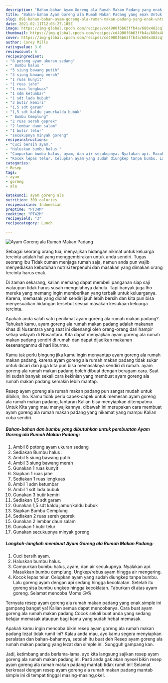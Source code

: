 ```yaml
---
description: "Bahan-bahan Ayam Goreng ala Rumah Makan Padang yang enak Untuk Jualan"
title: "Bahan-bahan Ayam Goreng ala Rumah Makan Padang yang enak Untuk Jualan"
slug: 891-bahan-bahan-ayam-goreng-ala-rumah-makan-padang-yang-enak-untuk-jualan
date: 2021-02-11T12:03:27.105Z
image: https://img-global.cpcdn.com/recipes/cd4900f6b63ffb4a/680x482cq70/ayam-goreng-ala-rumah-makan-padang-foto-resep-utama.jpg
thumbnail: https://img-global.cpcdn.com/recipes/cd4900f6b63ffb4a/680x482cq70/ayam-goreng-ala-rumah-makan-padang-foto-resep-utama.jpg
cover: https://img-global.cpcdn.com/recipes/cd4900f6b63ffb4a/680x482cq70/ayam-goreng-ala-rumah-makan-padang-foto-resep-utama.jpg
author: Corey Mills
ratingvalue: 3.6
reviewcount: 6
recipeingredient:
- "8 potong ayam ukuran sedang"
- " Bumbu halus "
- "5 siung bawang putih"
- "3 siung bawang merah"
- "1 ruas kunyit"
- "1 ruas jahe"
- "1 ruas lengkuas"
- "1 sdm ketumbar"
- "1 sdt lada bubuk"
- "3 butir kemiri"
- "1,5 sdt garam"
- "1,5 sdt kaldu jamurkaldu bubuk"
- " Bumbu Cemplung"
- "2 ruas sereh geprek"
- "2 lembar daun salam"
- "1 butir telur"
- "secukupnya minyak goreng"
recipeinstructions:
- "Cuci bersih ayam."
- "Haluskan bumbu halus."
- "Campurkan bumbu halus, ayam, dan air secukupnya. Nyalakan api. Masukkan bumbu cemplung. Ungkep/rebus ayam hingga air mengering."
- "Kocok lepas telur. Celupkan ayam yang sudah diungkep tanpa bumbu. Lalu goreng ayam dengan api sedang hingga kecoklatan. Setelah itu goreng sisa bumbu ungkep hingga kecoklatan. Taburkan di atas ayam goreng. Selamat mencoba Moms 😘😘"
categories:
- Resep
tags:
- ayam
- goreng
- ala

katakunci: ayam goreng ala 
nutrition: 300 calories
recipecuisine: Indonesian
preptime: "PT34M"
cooktime: "PT42M"
recipeyield: "3"
recipecategory: Lunch

---
```



![Ayam Goreng ala Rumah Makan Padang](https://img-global.cpcdn.com/recipes/cd4900f6b63ffb4a/680x482cq70/ayam-goreng-ala-rumah-makan-padang-foto-resep-utama.jpg)

Sebagai seorang orang tua, menyajikan hidangan nikmat untuk keluarga tercinta adalah hal yang menggembirakan untuk anda sendiri. Tugas seorang ibu Tidak cuman menjaga rumah saja, namun anda pun wajib menyediakan kebutuhan nutrisi terpenuhi dan masakan yang dimakan orang tercinta harus enak.

Di zaman  sekarang, kalian memang dapat membeli panganan siap saji walaupun tidak harus susah mengolahnya dahulu. Tapi banyak juga lho mereka yang memang ingin memberikan yang terbaik untuk keluarganya. Karena, memasak yang diolah sendiri jauh lebih bersih dan kita pun bisa menyesuaikan hidangan tersebut sesuai masakan kesukaan keluarga tercinta. 



Apakah anda salah satu penikmat ayam goreng ala rumah makan padang?. Tahukah kamu, ayam goreng ala rumah makan padang adalah makanan khas di Nusantara yang saat ini disenangi oleh orang-orang dari hampir setiap wilayah di Nusantara. Kita dapat menyajikan ayam goreng ala rumah makan padang sendiri di rumah dan dapat dijadikan makanan kesenanganmu di hari liburmu.

Kamu tak perlu bingung jika kamu ingin menyantap ayam goreng ala rumah makan padang, karena ayam goreng ala rumah makan padang tidak sukar untuk dicari dan juga kita pun bisa memasaknya sendiri di rumah. ayam goreng ala rumah makan padang boleh dibuat dengan beragam cara. Saat ini sudah banyak sekali cara kekinian yang membuat ayam goreng ala rumah makan padang semakin lebih mantap.

Resep ayam goreng ala rumah makan padang pun sangat mudah untuk dibikin, lho. Kamu tidak perlu capek-capek untuk memesan ayam goreng ala rumah makan padang, lantaran Kalian bisa menyiapkan ditempatmu. Untuk Kita yang mau menyajikannya, dibawah ini merupakan cara membuat ayam goreng ala rumah makan padang yang nikamat yang mampu Kalian coba sendiri.

<!--inarticleads1-->

##### Bahan-bahan dan bumbu yang dibutuhkan untuk pembuatan Ayam Goreng ala Rumah Makan Padang:

1. Ambil 8 potong ayam ukuran sedang
1. Sediakan  Bumbu halus :
1. Ambil 5 siung bawang putih
1. Ambil 3 siung bawang merah
1. Gunakan 1 ruas kunyit
1. Siapkan 1 ruas jahe
1. Sediakan 1 ruas lengkuas
1. Ambil 1 sdm ketumbar
1. Ambil 1 sdt lada bubuk
1. Gunakan 3 butir kemiri
1. Sediakan 1,5 sdt garam
1. Gunakan 1,5 sdt kaldu jamur/kaldu bubuk
1. Siapkan  Bumbu Cemplung
1. Sediakan 2 ruas sereh geprek
1. Gunakan 2 lembar daun salam
1. Gunakan 1 butir telur
1. Gunakan secukupnya minyak goreng




<!--inarticleads2-->

##### Langkah-langkah membuat Ayam Goreng ala Rumah Makan Padang:

1. Cuci bersih ayam.
1. Haluskan bumbu halus.
1. Campurkan bumbu halus, ayam, dan air secukupnya. Nyalakan api. Masukkan bumbu cemplung. Ungkep/rebus ayam hingga air mengering.
1. Kocok lepas telur. Celupkan ayam yang sudah diungkep tanpa bumbu. Lalu goreng ayam dengan api sedang hingga kecoklatan. Setelah itu goreng sisa bumbu ungkep hingga kecoklatan. Taburkan di atas ayam goreng. Selamat mencoba Moms 😘😘




Ternyata resep ayam goreng ala rumah makan padang yang enak simple ini gampang banget ya! Kalian semua dapat mencobanya. Cara buat ayam goreng ala rumah makan padang Cocok sekali buat anda yang sedang belajar memasak ataupun bagi kamu yang sudah hebat memasak.

Apakah kamu ingin mencoba bikin resep ayam goreng ala rumah makan padang lezat tidak rumit ini? Kalau anda mau, ayo kamu segera menyiapkan peralatan dan bahan-bahannya, setelah itu buat deh Resep ayam goreng ala rumah makan padang yang lezat dan simple ini. Sungguh gampang kan. 

Jadi, ketimbang anda berlama-lama, ayo kita langsung sajikan resep ayam goreng ala rumah makan padang ini. Pasti anda gak akan nyesel bikin resep ayam goreng ala rumah makan padang mantab tidak rumit ini! Selamat berkreasi dengan resep ayam goreng ala rumah makan padang mantab simple ini di tempat tinggal masing-masing,oke!.

